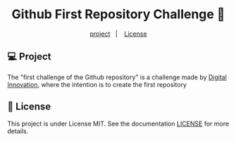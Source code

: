
<p align = "center" >
  <h1 align="center">Github First Repository Challenge 📝</h1>
</p>

<p align="center">
  <a href="#-Project ">project</a>&nbsp;&nbsp;&nbsp;|&nbsp;&nbsp;&nbsp;
  <a href="#-License">License</a>
</p>

## 💻 Project 
The "first challenge of the Github repository" is a challenge made by [Digital Innovation](https://web.digitalinnovation.one), where the intention is to create the first repository


## :memo: License
This project is under License MIT. See the documentation [LICENSE](LICENSE) for more details.
